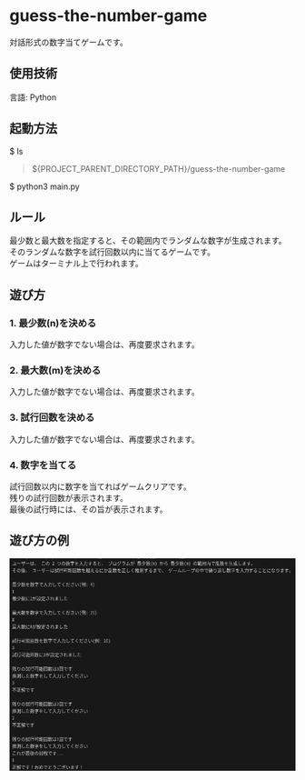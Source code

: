 # guess-the-number-game
対話形式の数字当てゲームです。

## 使用技術
言語: Python

## 起動方法
$ ls
> ${PROJECT_PARENT_DIRECTORY_PATH}/guess-the-number-game

$ python3 main.py


## ルール
最少数と最大数を指定すると、その範囲内でランダムな数字が生成されます。  
そのランダムな数字を試行回数以内に当てるゲームです。  
ゲームはターミナル上で行われます。

## 遊び方
### 1. 最少数(n)を決める
入力した値が数字でない場合は、再度要求されます。

### 2. 最大数(m)を決める
入力した値が数字でない場合は、再度要求されます。

### 3. 試行回数を決める
入力した値が数字でない場合は、再度要求されます。

### 4. 数字を当てる
試行回数以内に数字を当てればゲームクリアです。  
残りの試行回数が表示されます。  
最後の試行時には、その旨が表示されます。

## 遊び方の例 
![](images/game-flow-example.png)
